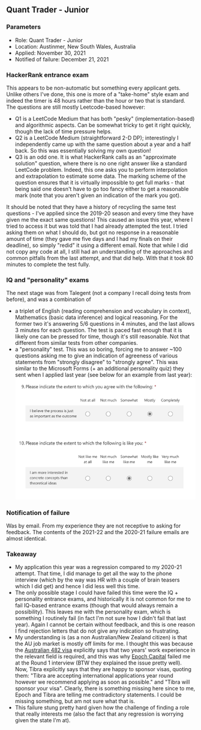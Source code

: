 ## Quant Trader - Junior

### Parameters
* Role: Quant Trader - Junior
* Location: Austinmer, New South Wales, Australia
* Applied: November 30, 2021
* Notified of failure: December 21, 2021

### HackerRank entrance exam

This appears to be non-automatic but something every applicant gets. Unlike others I've done, this one is more of a "take-home" style exam and indeed the timer is 48 hours rather than the hour or two that is standard. The questions are still mostly Leetcode-based however:

* Q1 is a LeetCode Medium that has both "pesky" (implementation-based) and algorithmic aspects. Can be somewhat tricky to get it right quickly, though the lack of time pressure helps. 
* Q2 is a LeetCode Medium (straightforward 2-D DP); interestingly I independently came up with the same question about a year and a half back. So this was essentially solving my own question!
* Q3 is an odd one. It is what HackerRank calls as an "approximate solution" question, where there is no one right answer like a standard LeetCode problem. Indeed, this one asks you to perform interpolation and extrapolation to estimate some data. The marking scheme of the question ensures that it is virtually impossible to get full marks - that being said one doesn't have to go too fancy either to get a reasonable mark (note that you aren't given an indication of the mark you got). 

It should be noted that they have a history of recycling the same test questions - I've applied since the 2019-20 season and every time they have given me the exact same questions! This caused an issue this year, where I tried to access it but was told that I had already attempted the test. I tried asking them on what I should do, but got no response in a reasonable amount of time (they gave me five days and I had my finals on their deadline), so simply "redid" it using a different email. Note that while I did not copy any code at all, I still had an understanding of the approaches and common pitfalls from the last attempt, and that did help. With that it took 80 minutes to complete the test fully. 

### IQ and "personality" exams

The next stage was from Talegent (not a company I recall doing tests from before), and was a combination of

* a triplet of English (reading comprehension and vocabulary in context), Mathematics (basic data inference) and logical reasoning. For the former two it's answering 5/6 questions in 4 minutes, and the last allows 3 minutes for each question. The test is paced fast enough that it is likely one can be pressed for time, though it's still reasonable. Not that different from similar tests from other companies.  
* a "personality" test. This was so boring, forcing me to answer ~100 questions asking me to give an indication of agreeness of various statements from "strongly disagree" to "strongly agree". This was similar to the Microsoft Forms (+ an additional personality quiz) they sent when I applied last year (see below for an example from last year): ![img.png](../../../media/tibra1.png)

### Notification of failure

Was by email. From my experience they are not receptive to asking for feedback. The contents of the 2021-22 and the 2020-21 failure emails are almost identical.

### Takeaway

* My application this year was a regression compared to my 2020-21 attempt. That time, I did manage to get all the way to the phone interview (which by the way was HR with a couple of brain teasers which I did get) and hence I did less well this time. 
* The only possible stage I could have failed this time were the IQ + personality entrance exams, and historically it is not common for me to fail IQ-based entrance exams (though that would always remain a possibility). This leaves me with the personality exam, which is something I routinely fail (in fact I'm not sure how I didn't fail that last year). Again I cannot be certain without feedback, and this is one reason I find rejection letters that do not give any indication so frustrating. 
* My understanding is (as a non Australian/New Zealand citizen) is that the AU job market is mostly off limits for me. I thought this was because the [Australian 482 visa](https://immi.homeaffairs.gov.au/visas/getting-a-visa/visa-listing/temporary-skill-shortage-482) explicitly says that two years' work experience in the relevant field is required, and this was why [Epoch Capital](../Epoch%20Capital/Quant%20Analyst.md) failed me at the Round 1 interview (BTW they explained the issue pretty well). Now, Tibra explicitly says that they are happy to sponsor visas, quoting them: "Tibra are accepting international applications year round however we recommend applying as soon as possible." and "Tibra will sponsor your visa". Clearly, there is something missing here since to me, Epoch and Tibra are telling me contradictory statements. I could be missing something, but am not sure what that is. 
* This failure stung pretty hard given how the challenge of finding a role that really interests me (also the fact that any regression is worrying given the state I'm at). 